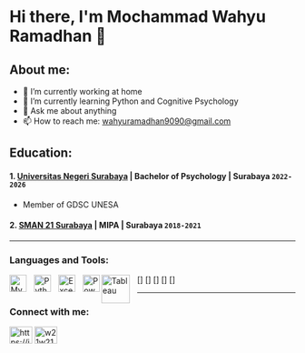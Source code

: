 # Hi there, I'm Mochammad Wahyu Ramadhan 👋
## About me:
- 🔭 I’m currently working at home
- 🌱 I’m currently learning Python and Cognitive Psychology
- 💬 Ask me about anything
- 📫 How to reach me: wahyuramadhan9090@gmail.com

## Education:

#### 1. [Universitas Negeri Surabaya](https://www.unesa.ac.id) | Bachelor of Psychology | Surabaya `2022-2026`
   - Member of GDSC UNESA 
 #### 2. [SMAN 21 Surabaya](https://www.sman21surabaya.sch.id) | MIPA | Surabaya `2018-2021`
   
---

### Languages and Tools:

[<img align="left" alt="MySQL" width="30px" src="https://cdn.jsdelivr.net/gh/devicons/devicon/icons/mysql/mysql-original.svg" style="padding-right:10px;" />]
[<img align="left" alt="Python" width="30px" src="https://upload.wikimedia.org/wikipedia/commons/thumb/c/c3/Python-logo-notext.svg/110px-Python-logo-notext.svg.png?20100317150552" style="padding-right:10px;" />]
[<img align="left" alt="Excel" width="30px" src="https://is2-ssl.mzstatic.com/image/thumb/Purple126/v4/a8/fd/5a/a8fd5a84-c6f1-355f-3b9f-6e86598efaa3/XCEL.png/1200x630bb.png" style="padding-right:10px;" />]
[<img align="left" alt="Power BI" width="30px" src="https://powerbi.microsoft.com/pictures/application-logos/svg/powerbi.svg" style="padding-right:0px;" />]
[<img align="left" alt="Tableau" width="50px" src="https://logos-world.net/wp-content/uploads/2021/10/Tableau-Symbol.png" style="padding-right:10px;" />]

---

<h3 align="left">Connect with me:</h3>
<p align="left">
<a href="https://www.linkedin.com/in/mochammad-wahyu-ramadhan-2735a5201/?originalSubdomain" target="blank"><img align="center" src="https://raw.githubusercontent.com/rahuldkjain/github-profile-readme-generator/master/src/images/icons/Social/linked-in-alt.svg" alt="https://id.linkedin.com/in/mochammad-wahyu-ramadhan-2735a5201" height="30" width="40" /></a>
<a href="https://instagram.com/w21w21w21w" target="blank"><img align="center" src="https://raw.githubusercontent.com/rahuldkjain/github-profile-readme-generator/master/src/images/icons/Social/instagram.svg" alt="w21w21w21w" height="30" width="40" /></a>
</p>

